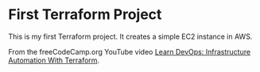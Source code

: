 # First Terraform Project

This is my first Terraform project. It creates a simple EC2 instance in AWS.

From the freeCodeCamp.org YouTube video [Learn DevOps: Infrastructure Automation With Terraform](https://www.youtube.com/watch?v=SLB_c_ayRMo).